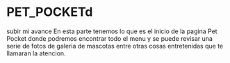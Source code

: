 # PET_POCKETd
subir mi avance 
En esta parte tenemos lo que es el inicio  de la pagina Pet Pocket  donde podremos encontrar  todo el menu y se puede revisar una serie de fotos de galeria de mascotas
entre otras cosas entretenidas que te llamaran la atencion.
